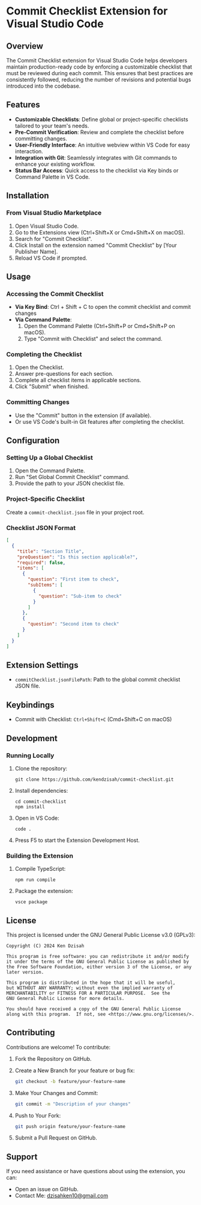 # Commit Checklist Extension for Visual Studio Code

## Overview

The Commit Checklist extension for Visual Studio Code helps developers maintain production-ready code by enforcing a customizable checklist that must be reviewed during each commit. This ensures that best practices are consistently followed, reducing the number of revisions and potential bugs introduced into the codebase.

## Features

- **Customizable Checklists**: Define global or project-specific checklists tailored to your team's needs.
- **Pre-Commit Verification**: Review and complete the checklist before committing changes.
- **User-Friendly Interface**: An intuitive webview within VS Code for easy interaction.
- **Integration with Git**: Seamlessly integrates with Git commands to enhance your existing workflow.
- **Status Bar Access**: Quick access to the checklist via Key binds or Command Palette in VS Code.

## Installation

### From Visual Studio Marketplace

1. Open Visual Studio Code.
2. Go to the Extensions view (Ctrl+Shift+X or Cmd+Shift+X on macOS).
3. Search for "Commit Checklist".
4. Click Install on the extension named "Commit Checklist" by [Your Publisher Name].
5. Reload VS Code if prompted.

## Usage

### Accessing the Commit Checklist

- **Via Key Bind**: Ctrl + Shift + C to open the commit checklist and commit changes 
- **Via Command Palette**: 
  1. Open the Command Palette (Ctrl+Shift+P or Cmd+Shift+P on macOS).
  2. Type "Commit with Checklist" and select the command.

### Completing the Checklist

1. Open the Checklist.
2. Answer pre-questions for each section.
3. Complete all checklist items in applicable sections.
4. Click "Submit" when finished.

### Committing Changes

- Use the "Commit" button in the extension (if available).
- Or use VS Code's built-in Git features after completing the checklist.

## Configuration

### Setting Up a Global Checklist

1. Open the Command Palette.
2. Run "Set Global Commit Checklist" command.
3. Provide the path to your JSON checklist file.

### Project-Specific Checklist

Create a `commit-checklist.json` file in your project root.

### Checklist JSON Format

```json
[
  {
    "title": "Section Title",
    "preQuestion": "Is this section applicable?",
    "required": false,
    "items": [
      {
        "question": "First item to check",
        "subItems": [
          {
            "question": "Sub-item to check"
          }
        ]
      },
      {
        "question": "Second item to check"
      }
    ]
  }
]
```

## Extension Settings

- `commitChecklist.jsonFilePath`: Path to the global commit checklist JSON file.

## Keybindings

- Commit with Checklist: `Ctrl+Shift+C` (Cmd+Shift+C on macOS)

## Development

### Running Locally

1. Clone the repository:
   ```
   git clone https://github.com/kendzisah/commit-checklist.git
   ```
2. Install dependencies:
   ```
   cd commit-checklist
   npm install
   ```
3. Open in VS Code:
   ```
   code .
   ```
4. Press F5 to start the Extension Development Host.

### Building the Extension

1. Compile TypeScript:
   ```
   npm run compile
   ```
2. Package the extension:
   ```
   vsce package
   ```

## License

This project is licensed under the GNU General Public License v3.0 (GPLv3):

```
Copyright (C) 2024 Ken Dzisah

This program is free software: you can redistribute it and/or modify
it under the terms of the GNU General Public License as published by
the Free Software Foundation, either version 3 of the License, or any later version.

This program is distributed in the hope that it will be useful,
but WITHOUT ANY WARRANTY; without even the implied warranty of
MERCHANTABILITY or FITNESS FOR A PARTICULAR PURPOSE.  See the
GNU General Public License for more details.

You should have received a copy of the GNU General Public License
along with this program.  If not, see <https://www.gnu.org/licenses/>.
```


## Contributing

Contributions are welcome! To contribute:

1. Fork the Repository on GitHub.

2. Create a New Branch for your feature or bug fix:

   ```bash
   git checkout -b feature/your-feature-name
   ```

3. Make Your Changes and Commit:

   ```bash
   git commit -m "Description of your changes"
   ```

4. Push to Your Fork:

   ```bash
   git push origin feature/your-feature-name
   ```

5. Submit a Pull Request on GitHub.

## Support

If you need assistance or have questions about using the extension, you can: 
- Open an issue on GitHub.
- Contact Me: dzisahken10@gmail.com